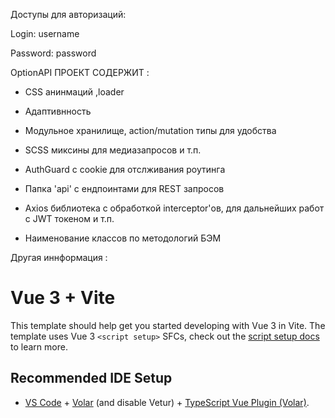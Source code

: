 Доступы для авторизаций:

Login: username

Password: password

OptionAPI ПРОЕКТ СОДЕРЖИТ :

* CSS анинмаций ,loader

* Адаптивнность

* Модульное хранилище, action/mutation типы для удобства

* SCSS миксины для медиазапросов и т.п.

* AuthGuard с cookie для отслживания роутинга

* Папка 'api' с ендпоинтами для REST запросов

* Axios библиотека с обработкой interceptor'ов, для дальнейших работ с JWT токеном и т.п.
 
* Наименование классов по методологий БЭМ
 

 Другая иннформация :
 
# Vue 3 + Vite


This template should help get you started developing with Vue 3 in Vite. The template uses Vue 3 `<script setup>` SFCs, check out the [script setup docs](https://v3.vuejs.org/api/sfc-script-setup.html#sfc-script-setup) to learn more.

## Recommended IDE Setup

- [VS Code](https://code.visualstudio.com/) + [Volar](https://marketplace.visualstudio.com/items?itemName=Vue.volar) (and disable Vetur) + [TypeScript Vue Plugin (Volar)](https://marketplace.visualstudio.com/items?itemName=Vue.vscode-typescript-vue-plugin).
